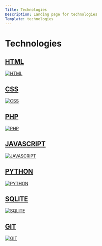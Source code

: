 ```yaml
---
Title: Technologies
Description: Landing page for technologies
Template: technologies
---
```


Technologies
=========

<div class="tech-box html">
    <a href="technology/html">
        <h2>HTML</h2>
        <img src="%base_url%/image/html.jpg" alt="HTML">
    </a>
</div>

<div class="tech-box css">
    <a href="technology/css">
        <h2>CSS</h2>
        <img src="%base_url%/image/css.jpg" alt="CSS">
    </a>
</div>

<div class="tech-box php">
    <a href="technology/php">
        <h2>PHP</h2>
        <img src="%base_url%/image/php.jpg" alt="PHP">
    </a>
</div>

<div class="tech-box javascript">
    <a href="technology/javascript">
        <h2>JAVASCRIPT</h2>
        <img src="%base_url%/image/js.jpg" alt="JAVASCRIPT">
    </a>
</div>

<div class="tech-box python">
    <a href="technology/python">
        <h2>PYTHON</h2>
        <img src="%base_url%/image/python.jpg" alt="PYTHON">
    </a>
</div>

<div class="tech-box sqlite">
    <a href="technology/sqlite">
        <h2>SQLITE</h2>
        <img src="%base_url%/image/sqlite.jpg" alt="SQLITE">
    </a>
</div>

<div class="tech-box git">
    <a href="technology/git">
        <h2>GIT</h2>
        <img src="%base_url%/image/git.jpg" alt="GIT">
    </a>
</div>